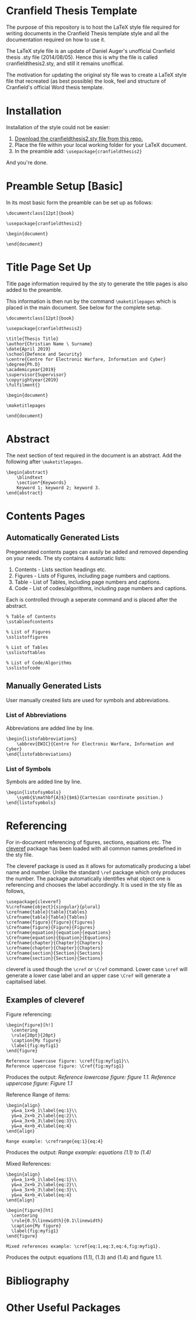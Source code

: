 # Cranfield Thesis Template

The purpose of this repository is to host the LaTeX style file required for writing documents in the Cranfield Thesis template style and all the documentation required on how to use it.

The LaTeX style file is an update of Daniel Auger's unofficial Cranfield thesis .sty file (2014/08/05). Hence this is why the file is called cranfieldthesis2.sty, and still it remains unoffical.

The motivation for updating the original sty file was to create a LaTeX style file that recreated (as best possible) the look, feel and structure of Cranfield's official Word thesis template.

# Installation

Installation of the style could not be easier:

1. [Download the cranfieldthesis2.sty file from this repo.](https://github.com/brandawg/Cranfield_Thesis_Template/blob/master/cranfieldthesis2.sty)
2. Place the file within your local working folder for your LaTeX document.
3. In the preamble add:  `\usepackage{cranfieldthesis2}`

And you're done.

# Preamble Setup [Basic]

In its most basic form the preamble can be set up as follows:

```
\documentclass[12pt]{book}

\usepackage{cranfieldthesis2}

\begin{document}

\end{document}
```

# Title Page Set Up

Title page information required by the sty to generate the title pages is also added to the preamble.

This information is then run by the command `\maketitlepages` which is placed in the main document. See below for the complete setup.

```
\documentclass[12pt]{book}

\usepackage{cranfieldthesis2}

\title{Thesis Title}
\author{Christian Name \ Surname}
\date{April 2019}
\school{Defence and Security}
\centre{Centre for Electronic Warfare, Information and Cyber}
\degree{Ph.D}
\academicyear{2019}
\supervisor{Supervisor}
\copyrightyear{2019}
\fulfilment{}

\begin{document}

\maketitlepages

\end{document}
```

# Abstract
The next section of text required in the document is an abstract. Add the following after `\maketitlepages`.

```
\begin{abstract}
    \blindtext
    \section*{Keywords}
    Keyword 1; keyword 2; keyword 3.
\end{abstract}
```

# Contents Pages

## Automatically Generated Lists
Pregenerated contents pages can easily be added and removed depending on your needs. The sty contains 4 automatic lists:
1. Contents - Lists section headings etc.
2. Figures - Lists of Figures, including page numbers and captions.
3. Table - List of Tables, including page numbers and captions.
4. Code - List of codes/algorithms, including page numbers and captions.

Each is controlled through a seperate command and is placed after the abstract.

```
% Table of Contents
\sstableofcontents

% List of Figures
\sslistoffigures

% List of Tables
\sslistoftables

% List of Code/Algorithms
\sslistofcode
```

## Manually Generated Lists
User manually created lists are used for symbols and abbreviations.

### List of Abbreviations
Abbreviations are added line by line.
```
\begin{listofabbreviations}
    \abbrev{EWIC}{Centre for Electronic Warfare, Information and Cyber}
\end{listofabbreviations}
```

### List of Symbols
Symbols are added line by line.
```
\begin{listofsymbols}
	\symb{$\mathbf{A}$}{$m$}{Cartesian coordinate position.}
\end{listofsymbols}
```

# Referencing
For in-document referencing of figures, sections, equations etc. The [cleveref](https://ctan.org/pkg/cleveref?lang=de) package has been loaded with all common names predefined in the sty file. 

The cleveref package is used as it allows for automatically producing a label name and number. Unlike the standard `\ref` package which only produces the number. The package automatically identifies what object one is referencing and chooses the label accordingly. It is used in the sty file as follows,
```
\usepackage{cleveref}
%\crefname{object}{singular}{plural}
\crefname{table}{table}{tables}
\Crefname{table}{Table}{Tables}
\crefname{figure}{figure}{figures}
\Crefname{figure}{Figure}{Figures}
\crefname{equation}{equation}{equations}
\Crefname{equation}{Equation}{Equations}
\Crefname{chapter}{Chapter}{Chapters}
\crefname{chapter}{Chapter}{Chapters}
\Crefname{section}{Section}{Sections}
\crefname{section}{Section}{Sections} 
```

cleveref is used though the `\cref` or `\Cref` command. Lower case `\cref` will generate a lower case label and an upper case `\Cref` will generate a capitalised label.

## Examples of cleveref
Figure referencing:
```
\begin{figure}[h!]
  \centering
  \rule{20pt}{20pt}
  \caption{My figure}
  \label{fig:myfig1}
\end{figure}

Reference lowercase figure: \cref{fig:myfig1}\\
Reference uppercase figure: \Cref{fig:myfig1}
```
Produces the output: _Reference lowercase figure: figure 1.1. Reference uppercase figure: Figure 1.1_


Reference Range of items:
```
\begin{align}
  y&=a_1x+b_1\label{eq:1}\\
  y&=a_2x+b_2\label{eq:2}\\
  y&=a_3x+b_3\label{eq:3}\\
  y&=a_4x+b_4\label{eq:4}
\end{align}

Range example: \crefrange{eq:1}{eq:4}
```
Produces the output: _Range example: equations (1.1) to (1.4)_

Mixed References:
```
\begin{align}
  y&=a_1x+b_1\label{eq:1}\\
  y&=a_2x+b_2\label{eq:2}\\
  y&=a_3x+b_3\label{eq:3}\\
  y&=a_4x+b_4\label{eq:4}
\end{align}

\begin{figure}[ht]
  \centering
  \rule{0.5\linewidth}{0.1\linewidth}
  \caption{My figure}
  \label{fig:myfig1}
\end{figure}

Mixed references example: \cref{eq:1,eq:3,eq:4,fig:myfig1}.
```
Produces the output: equations (1.1), (1.3) and (1.4) and figure 1.1.

# Bibliography

# Other Useful Packages


